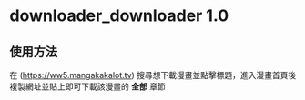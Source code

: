 # downloader_downloader 1.0
## 使用方法
在 (https://ww5.mangakakalot.tv)
搜尋想下載漫畫並點擊標題，進入漫畫首頁後複製網址並貼上即可下載該漫畫的 **全部** 章節
